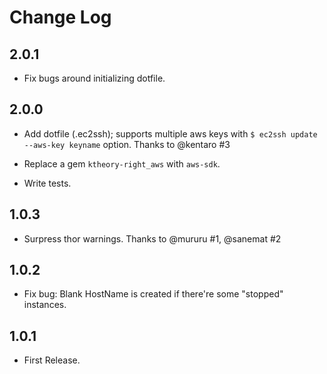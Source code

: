 # Change Log
## 2.0.1

* Fix bugs around initializing dotfile.

## 2.0.0

* Add dotfile (.ec2ssh); supports multiple aws keys with `$ ec2ssh update --aws-key keyname` option.
  Thanks to @kentaro #3

* Replace a gem `ktheory-right_aws` with `aws-sdk`.

* Write tests.

## 1.0.3

* Surpress thor warnings. Thanks to @mururu #1, @sanemat #2

## 1.0.2

* Fix bug: Blank HostName is created if there're some "stopped" instances.

## 1.0.1

* First Release.
